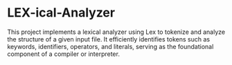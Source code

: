# LEX-ical-Analyzer
This project implements a lexical analyzer using Lex to tokenize and analyze the structure of a given input file. It efficiently identifies tokens such as keywords, identifiers, operators, and literals, serving as the foundational component of a compiler or interpreter.
